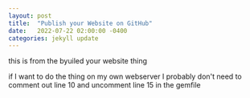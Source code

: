 ```yaml
---
layout: post
title:  "Publish your Website on GitHub"
date:   2022-07-22 02:00:00 -0400
categories: jekyll update
---
```


this is from the byuiled your website thing

if I want to do the thing on my own webserver I probably don't need to comment out line 10 and uncomment line 15 in the gemfile